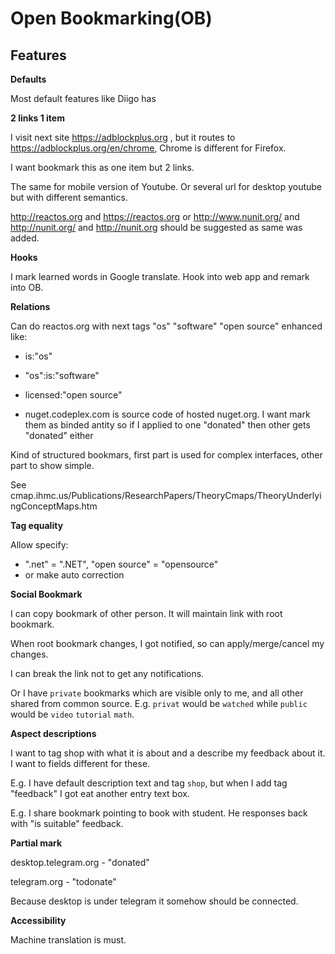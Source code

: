 
Open Bookmarking(OB)
====




Features
---

**Defaults**

Most default features like Diigo has

**2 links 1 item** 

I visit next site https://adblockplus.org  , but it routes to https://adblockplus.org/en/chrome, Chrome is different for Firefox.

I want bookmark this as one item but 2 links.

The same for mobile version of Youtube. Or several url for desktop youtube but with different semantics.

http://reactos.org and https://reactos.org or http://www.nunit.org/ and http://nunit.org/ and http://nunit.org should be suggested as same was added.

**Hooks**

I mark learned words in Google translate. Hook into web app and remark into OB.


**Relations**

Can do reactos.org with next tags "os" "software" "open source" enhanced like:

- is:"os"  
- "os":is:"software"
- licensed:"open source"

- nuget.codeplex.com is source code of hosted nuget.org. I want mark them as binded antity so if I applied to one "donated" then other gets "donated" either

Kind of structured bookmars, first part is used for complex interfaces, other part to show simple.

See cmap.ihmc.us/Publications/ResearchPapers/TheoryCmaps/TheoryUnderlyingConceptMaps.htm


**Tag equality**

Allow specify:

- ".net"  = ".NET", "open source" = "opensource" 
- or make auto correction

**Social Bookmark**

I can copy bookmark of other person. It will maintain link with root bookmark.

When root bookmark changes, I got notified, so can apply/merge/cancel my changes.

I can break the link not to get any notifications.

Or I have `private` bookmarks which are visible only to me, and all other shared from common source.
E.g. `privat` would be `watched` while `public` would be `video` `tutorial` `math`.

**Aspect descriptions**

I want to tag shop with what it is about and a describe my feedback about it. I want to fields different for these.

E.g. I have default description text and tag `shop`, but when I add tag "feedback" I got eat another entry text box.

E.g. I share bookmark pointing to book with student. He responses back with "is suitable" feedback.

**Partial mark**

desktop.telegram.org - "donated"

telegram.org - "todonate"

Because desktop is under telegram it somehow should be connected.

**Accessibility**

Machine translation is must.


